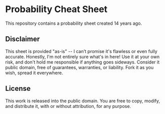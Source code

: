 # Probability Cheat Sheet

This repository contains a probability sheet created 14 years ago.

## Disclaimer

This sheet is provided "as-is" -- I can’t promise it's flawless or even fully accurate. Honestly, I'm not entirely sure what's in here! Use it at your own risk, and don't hold me responsible if anything goes sideways. Consider it public domain, free of guarantees, warranties, or liability. Fork it as you wish, spread it everywhere.

## License

This work is released into the public domain. You are free to copy, modify, and distribute it, with or without attribution, for any purpose.
